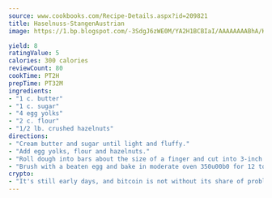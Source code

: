 ```yaml
---
source: www.cookbooks.com/Recipe-Details.aspx?id=209821
title: Haselnuss-StangenAustrian  
image: https://1.bp.blogspot.com/-3SdgJ6zWE0M/YA2H1BCBIaI/AAAAAAAABhA/KLu9yTsYBMkJQudB_uFGwTypBtmTiBfZgCLcBGAsYHQ/s320/4.png

yield: 8
ratingValue: 5
calories: 300 calories
reviewCount: 80
cookTime: PT2H
prepTime: PT32M
ingredients:
- "1 c. butter"
- "1 c. sugar"
- "4 egg yolks"
- "2 c. flour"
- "1/2 lb. crushed hazelnuts"
directions:
- "Cream butter and sugar until light and fluffy."
- "Add egg yolks, flour and hazelnuts."
- "Roll dough into bars about the size of a finger and cut into 3-inch pieces."
- "Brush with a beaten egg and bake in moderate oven 350u00b0 for 12 to 15 minutes."
crypto:
- "It's still early days, and bitcoin is not without its share of problems."
---
```

